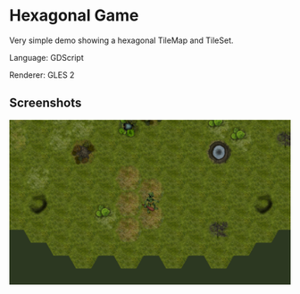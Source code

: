 # Hexagonal Game

Very simple demo showing a hexagonal TileMap and TileSet.

Language: GDScript

Renderer: GLES 2

## Screenshots

![Screenshot](screenshots/hex.png)
